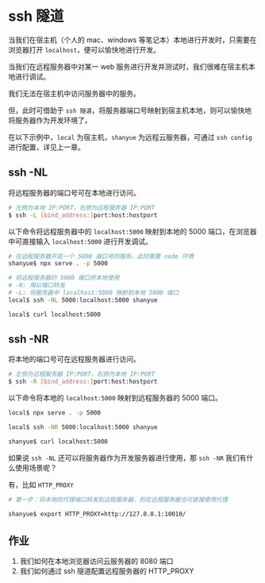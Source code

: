 # ssh 隧道

当我们在宿主机（个人的 mac、windows 等笔记本）本地进行开发时，只需要在浏览器打开 `localhost`，便可以愉快地进行开发。

当我们在远程服务器中对某一 web 服务进行开发并测试时，我们很难在宿主机本地进行调试。

我们无法在宿主机中访问服务器中的服务。

但，此时可借助于 `ssh 隧道`，将服务器端口号映射到宿主机本地，则可以愉快地将服务器作为开发环境了。

在以下示例中，`local` 为宿主机，`shanyue` 为远程云服务器，可通过 `ssh config` 进行配置，详见上一章。

## ssh -NL

将远程服务器的端口号可在本地进行访问。

``` bash
# 左侧为本地 IP:PORT，右侧为远程服务器 IP:PORT
$ ssh -L [bind_address:]port:host:hostport
```

以下命令将远程服务器中的 `localhost:5000` 映射到本地的 5000 端口，在浏览器中可直接输入 `localhost:5000` 进行开发调试。

``` bash
# 在远程服务器开启一个 5000 端口号的服务，此时需要 node 环境
shanyue$ npx serve . -p 5000

# 将远程服务器的 5000 端口供本地使用
# -N: 用以端口转发
# -L: 将服务器中 localhost:5000 映射到本地 5000 端口
local$ ssh -NL 5000:localhost:5000 shanyue

local$ curl localhost:5000
```

## ssh -NR

将本地的端口号可在远程服务器进行访问。

``` bash
# 左侧为远程服务器 IP:PORT，右侧为本地 IP:PORT
$ ssh -R [bind_address:]port:host:hostport
```

以下命令将本地的 `localhost:5000` 映射到远程服务器的 5000 端口。

``` bash
local$ npx serve . -p 5000

local$ ssh -NR 5000:localhost:5000 shanyue

shanyue$ curl localhost:5000
```

如果说 `ssh -NL` 还可以将服务器作为开发服务器进行使用，那 `ssh -NR` 我们有什么使用场景呢？

有，比如 `HTTP_PROXY`

``` bash
# 第一步：将本地的代理端口转发到远程服务器，则在远程服务器也可直接使用代理

shanyue$ export HTTP_PROXY=http://127.0.0.1:10010/
```

## 作业

1. 我们如何在本地浏览器访问云服务器的 8080 端口
2. 我们如何通过 ssh 隧道配置远程服务器的 HTTP_PROXY
